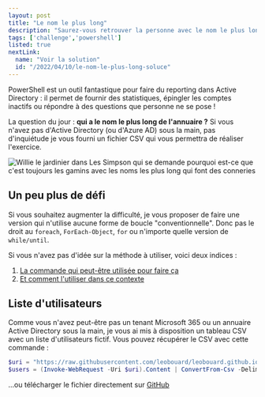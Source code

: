 ```yaml
---
layout: post
title: "Le nom le plus long"
description: "Saurez-vous retrouver la personne avec le nom le plus long de votre annuaire ?"
tags: ['challenge','powershell']
listed: true
nextLink:
  name: "Voir la solution"
  id: "/2022/04/10/le-nom-le-plus-long-soluce"
---
```


PowerShell est un outil fantastique pour faire du reporting dans Active Directory : il permet de fournir des statistiques, épingler les comptes inactifs ou répondre à des questions que personne ne se pose !

La question du jour : **qui a le nom le plus long de l'annuaire ?** Si vous n'avez pas d'Active Directory (ou d'Azure AD) sous la main, pas d'inquiétude je vous fourni un fichier CSV qui vous permettra de réaliser l'exercice.

![Willie le jardinier dans Les Simpson qui se demande pourquoi est-ce que c'est toujours les gamins avec les noms les plus long qui font des conneries](https://media0.giphy.com/media/3o6MbjqOVQNVwuaIx2/giphy.gif?cid=ecf05e47juiie0foc3cipfq12mxibd8fg6n88sn6wvuird8x&ep=v1_gifs_search&rid=giphy.gif&ct=g)

## Un peu plus de défi

Si vous souhaitez augmenter la difficulté, je vous proposer de faire une version qui n'utilise aucune forme de boucle "conventionnelle". Donc pas le droit au `foreach`, `ForEach-Object`, `for` ou n'importe quelle version de `while/until`.

Si vous n'avez pas d'idée sur la méthode à utiliser, voici deux indices :

1. [La commande qui peut-être utilisée pour faire ça](https://docs.microsoft.com/powershell/module/microsoft.powershell.utility/select-object)
2. [Et comment l'utiliser dans ce contexte](https://docs.microsoft.com/powershell/scripting/samples/selecting-parts-of-objects--select-object-)

## Liste d'utilisateurs

Comme vous n'avez peut-être pas un tenant Microsoft 365 ou un annuaire Active Directory sous la main, je vous ai mis à disposition un tableau CSV avec un liste d'utilisateurs fictif. Vous pouvez récupérer le CSV avec cette commande :

~~~powershell
$uri = "https://raw.githubusercontent.com/leobouard/leobouard.github.io/main/assets/files/users.csv"
$users = (Invoke-WebRequest -Uri $uri).Content | ConvertFrom-Csv -Delimiter ';'
~~~

…ou télécharger le fichier directement sur [GitHub](https://github.com/leobouard/leobouard.github.io/blob/main/assets/files/users.csv)
